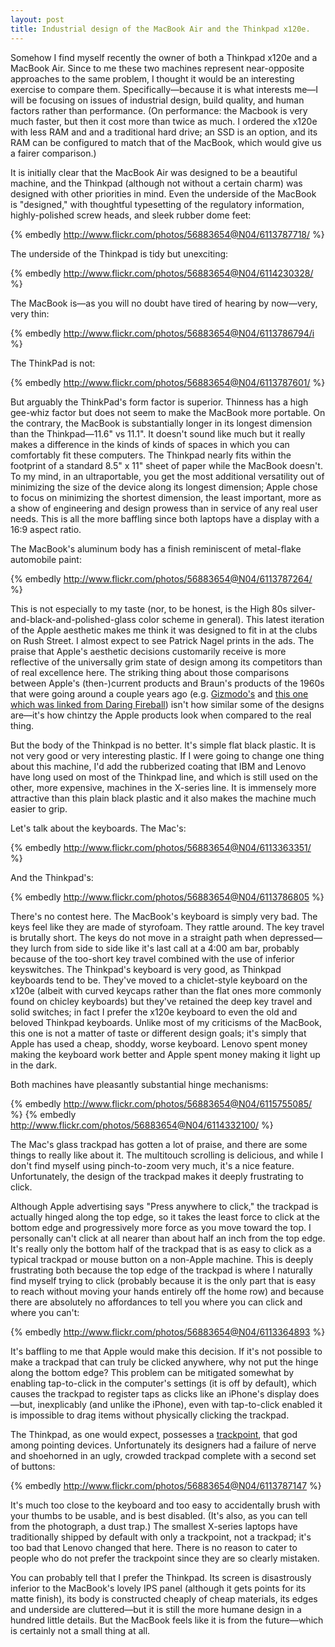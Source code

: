 ```yaml
---
layout: post
title: Industrial design of the MacBook Air and the Thinkpad x120e.
---
```


Somehow I find myself recently the owner of both a Thinkpad x120e and a MacBook Air. Since to me these two machines represent near-opposite approaches to the same problem, I thought it would be an interesting exercise to compare them. Specifically&mdash;because it is what interests me&mdash;I will be focusing on issues of industrial design, build quality, and human factors rather than performance. (On performance: the Macbook is very much faster, but then it cost more than twice as much. I ordered the x120e with less RAM and and a traditional hard drive; an SSD is an option, and its RAM can be configured to match that of the MacBook, which would give us a fairer comparison.)

It is initially clear that the MacBook Air was designed to be a beautiful machine, and the Thinkpad (although not without a certain charm) was designed with other priorities in mind. Even the underside of the MacBook is "designed," with thoughtful typesetting of the regulatory information, highly-polished screw heads, and sleek rubber dome feet:

{% embedly http://www.flickr.com/photos/56883654@N04/6113787718/ %}

The underside of the Thinkpad is tidy but unexciting:

{% embedly http://www.flickr.com/photos/56883654@N04/6114230328/ %}

The MacBook is&mdash;as you will no doubt have tired of hearing by now&mdash;very, very thin:

{% embedly http://www.flickr.com/photos/56883654@N04/6113786794/i %}

The ThinkPad is not:

{% embedly http://www.flickr.com/photos/56883654@N04/6113787601/ %}

But arguably the ThinkPad's form factor is superior. Thinness has a high gee-whiz factor but does not seem to make the MacBook more portable. On the contrary, the MacBook is substantially longer in its longest dimension than the Thinkpad&mdash;11.6" vs 11.1". It doesn't sound like much but it really makes a difference in the kinds of kinds of spaces in which you can comfortably fit these computers. The Thinkpad nearly fits within the footprint of a standard 8.5" x 11" sheet of paper while the MacBook doesn't. To my mind, in an ultraportable, you get the most additional versatility out of minimizing the size of the device along its longest dimension; Apple chose to focus on minimizing the shortest dimension, the least important, more as a show of engineering and design prowess than in service of any real user needs. This is all the more baffling since both laptops have a display with a 16:9 aspect ratio.

The MacBook's aluminum body has a finish reminiscent of metal-flake automobile paint:

{% embedly http://www.flickr.com/photos/56883654@N04/6113787264/ %}

This is not especially to my taste (nor, to be honest, is the High 80s silver-and-black-and-polished-glass color scheme in general). This latest iteration of the Apple aesthetic makes me think it was designed to fit in at the clubs on Rush Street. I almost expect to see Patrick Nagel prints in the ads. The praise that Apple's aesthetic decisions customarily receive is more reflective of the universally grim state of design among its competitors than of real excellence here. The striking thing about those comparisons between Apple's (then-)current products and Braun's products of the 1960s that were going around a couple years ago (e.g. <a href="http://gizmodo.com/343641/1960s-braun-products-hold-the-secrets-to-apples-future">Gizmodo's</a> and <a href="http://spiekermann.com/en/braun-apple/">this one which was linked from Daring Fireball</a>) isn't how similar some of the designs are&mdash;it's how chintzy the Apple products look when compared to the real thing.

But the body of the Thinkpad is no better. It's simple flat black plastic. It is not very good or very interesting plastic. If I were going to change one thing about this machine, I'd add the rubberized coating that IBM and Lenovo have long used on most of the Thinkpad line, and which is still used on the other, more expensive, machines in the X-series line. It is immensely more attractive than this plain black plastic and it also makes the machine much easier to grip.

Let's talk about the keyboards. The Mac's:

{% embedly http://www.flickr.com/photos/56883654@N04/6113363351/ %}

And the Thinkpad's:

{% embedly http://www.flickr.com/photos/56883654@N04/6113786805 %}

There's no contest here. The MacBook's keyboard is simply very bad. The keys feel like they are made of styrofoam. They rattle around. The key travel is brutally short. The keys do not move in a straight path when depressed&mdash;they lurch from side to side like it's last call at a 4:00 am bar, probably because of the too-short key travel combined with the use of inferior keyswitches. The Thinkpad's keyboard is very good, as Thinkpad keyboards tend to be. They've moved to a chiclet-style keyboard on the x120e (albeit with curved keycaps rather than the flat ones more commonly found on chicley keyboards) but they've retained the deep key travel and solid switches; in fact I prefer the x120e keyboard to even the old and beloved Thinkpad keyboards. Unlike most of my criticisms of the MacBook, this one is not a matter of taste or different design goals; it's simply that Apple has used a cheap, shoddy, worse keyboard. Lenovo spent money making the keyboard work better and Apple spent money making it light up in the dark.

Both machines have pleasantly substantial hinge mechanisms:

{% embedly http://www.flickr.com/photos/56883654@N04/6115755085/ %}
{% embedly http://www.flickr.com/photos/56883654@N04/6114332100/ %}

The Mac's glass trackpad has gotten a lot of praise, and there are some things to really like about it. The multitouch scrolling is delicious, and while I don't find myself using pinch-to-zoom very much, it's a nice feature. Unfortunately, the design of the trackpad makes it deeply frustrating to click.

Although Apple advertising says "Press anywhere to click," the trackpad is actually hinged along the top edge, so it takes the least force to click at the bottom edge and progressively more force as you move toward the top. I personally can't click at all nearer than about half an inch from the top edge. It's really only the bottom half of the trackpad that is as easy to click as a typical trackpad or mouse button on a non-Apple machine. This is deeply frustrating both because the top edge of the trackpad is where I naturally find myself trying to click (probably because it is the only part that is easy to reach without moving your hands entirely off the home row) and because there are absolutely no affordances to tell you where you can click and where you can't:

{% embedly http://www.flickr.com/photos/56883654@N04/6113364893 %}

It's baffling to me that Apple would make this decision. If it's not possible to make a trackpad that can truly be clicked anywhere, why not put the hinge along the bottom edge? This problem can be mitigated somewhat by enabling tap-to-click in the computer's settings (it is off by default), which causes the trackpad to register taps as clicks like an iPhone's display does&mdash;but, inexplicably (and unlike the iPhone), even with tap-to-click enabled it is impossible to drag items without physically clicking the trackpad.

The Thinkpad, as one would expect, possesses a <a href=" http://xkcd.com/243/">trackpoint</a>, that god among pointing devices. Unfortunately its designers had a failure of nerve and shoehorned in an ugly, crowded trackpad complete with a second set of buttons:

{% embedly http://www.flickr.com/photos/56883654@N04/6113787147 %}

It's much too close to the keyboard and too easy to accidentally brush with your thumbs to be usable, and is best disabled. (It's also, as you can tell from the photograph, a dust trap.) The smallest X-series laptops have traditionally shipped by default with only a trackpoint, not a trackpad; it's too bad that Lenovo changed that here. There is no reason to cater to people who do not prefer the trackpoint since they are so clearly mistaken.

You can probably tell that I prefer the Thinkpad. Its screen is disastrously inferior to the MacBook's lovely IPS panel (although it gets points for its matte finish), its body is constructed cheaply of cheap materials, its edges and underside are cluttered&mdash;but it is still the more humane design in a hundred little details. But the MacBook feels like it is from the future&mdash;which is certainly not a small thing at all.